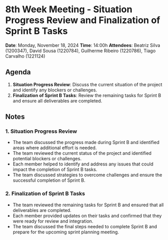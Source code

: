 # 8th Week Meeting - Situation Progress Review and Finalization of Sprint B Tasks

**Date**: Monday, November 18, 2024
**Time**: 14:00h
**Attendees**: Beatriz Silva (1200347), David Sousa (1220784), Guilherme Ribeiro (1220786), Tiago Carvalho (1221124)

## Agenda

1. **Situation Progress Review**: Discuss the current situation of the project and identify any blockers or challenges.
2. **Finalization of Sprint B Tasks**: Review the remaining tasks for Sprint B and ensure all deliverables are completed.

## Notes

### 1. Situation Progress Review

- The team discussed the progress made during Sprint B and identified areas where additional effort is needed.
- The team reviewed the current status of the project and identified potential blockers or challenges.
- Each member helped to identify and address any issues that could impact the completion of Sprint B tasks.
- The team discussed strategies to overcome challenges and ensure the successful completion of Sprint B.

### 2. Finalization of Sprint B Tasks

- The team reviewed the remaining tasks for Sprint B and ensured that all deliverables are completed.
- Each member provided updates on their tasks and confirmed that they were ready for review and integration.
- The team discussed the final steps needed to complete Sprint B and prepare for the upcoming sprint planning meeting.
